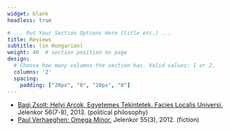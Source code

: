 ```yaml
---
widget: blank
headless: true

# ... Put Your Section Options Here (title etc.) ...
title: Reviews
subtitle: (in Hungarian)
weight: 40  # section position on page
design:
  # Choose how many columns the section has. Valid values: 1 or 2.
  columns: '2'
  spacing:
    padding: ["20px", "0", "20px", "0"]
---
```


- [Bagi Zsolt: Helyi Arcok, Egyetemes Tekintetek. Facies Localis Universi.](http://www.jelenkor.net/archivum/cikk/2806/elszamolni-a-tomegekkel) Jelenkor 56(7-8), 2013. (political philosophy)
- [Paul Verhaeghen: Omega Minor.](http://www.jelenkor.net/archivum/cikk/2459/pesszimizmust-kovacsolni-a-nihilizmusbol) Jelenkor 55(3), 2012. (fiction)
